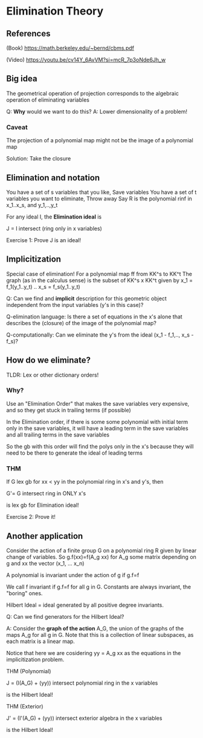 # Elimination Theory

## References
(Book) https://math.berkeley.edu/~bernd/cbms.pdf

(Video) https://youtu.be/cv14Y_6AvVM?si=mcR_7p3oNde6Jh_w

## Big idea
The geometrical operation of projection corresponds to the algebraic operation of eliminating variables

Q: **Why** would we want to do this? 
A: Lower dimensionality of a problem!

### Caveat 
The projection of a polynomial map might not be the image of a polynomial map

Solution: Take the closure

## Elimination and notation
You have a set of s variables that you like, Save variables
You have a set of t variables you want to eliminate, Throw away
Say R is the polynomial rinf in x_1..x_s, and y_1,..,y_t

For any ideal I, the **Elimination ideal** is

J = I intersect (ring only in x variables)

Exercise 1: Prove J is an ideal!

## Implicitization 
Special case of elimination!
For a polynomial map ff from KK^s to KK^t
The graph (as in the calculus sense) is the subset of KK^s x KK^t given by
x_1 = f_1(y_1..y_t)
..
x_s = f_s(y_1..y_t)

Q: Can we find and **implicit** description for this geometric object independent from the input variables (y's in this case)?

Q-elimination language: Is there a set of equations in the x's alone that describes the (closure) of the image of the polynomial map?

Q-computationally: Can we eliminate the y's from the ideal
(x_1 - f_1,.., x_s - f_s)?

## How do we eliminate?
TLDR: Lex or other dictionary orders!

### Why?
Use an "Elimination Order" that makes the save variables very expensive, and so they get stuck in trailing terms 
(if possible)

In the Elimination order,
if there is some some polynomial with initial term only in the save variables, 
it will have a leading term in the save variables and all trailing terms in the save variables

So the gb with this order will find the polys only in the x's 
because they  will need to be there to generate the ideal of leading terms

### THM
If G lex gb for xx < yy in the polynomial ring in x's and y's, then 

G'= G intersect ring in ONLY x's 

is lex gb for Elimination ideal!

Exercise 2: Prove it!

## Another application
Consider the action of a finite group G on a polynomial ring R given by linear change of variables.
So g.f(xx)=f(A_g xx) for A_g some matrix depending on g and xx the vector (x_1, ... x_n)

A polynomial is invariant under the action of g if g.f=f

We call f invariant if g.f=f for all g in G. Constants are always invariant, the "boring" ones.

Hilbert Ideal = ideal generated by all positive degree invariants.

Q: Can we find generators for the Hilbert Ideal?

A: Consider the **graph of the action** A_G, the union of the graphs of the maps A_g for all g in G. 
Note that this is a collection of linear subspaces, as each matrix is a linear map. 

Notice that here we are cosidering yy = A_g xx as the equations in the implicitization problem.

THM (Polynomial)

J = (I(A_G) + (yy)) intersect polynomial ring in the x variables

is the Hilbert Ideal!

THM (Exterior)

J' = (I'(A_G) + (yy)) intersect exterior algebra in the x variables

is the Hilbert Ideal!









